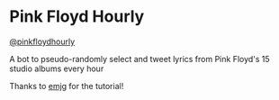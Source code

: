 # Pink Floyd Hourly
[@pinkfloydhourly](https://twitter.com/pinkfloydhourly)

A bot to pseudo-randomly select and tweet lyrics from Pink Floyd's 15 studio albums every hour

Thanks to [emjg](https://github.com/ejmg) for the tutorial!
